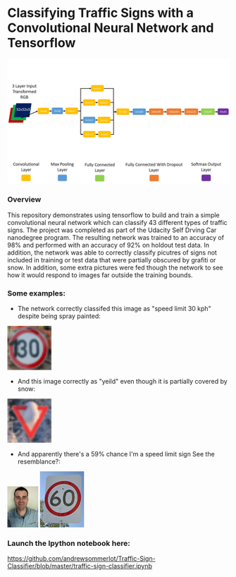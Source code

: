 # Classifying Traffic Signs with a Convolutional Neural Network and Tensorflow 

<img src="sign_classifier_2.png"/>

### Overview
This repository demonstrates using tensorflow to build and train a simple convolutional neural network which can classify 43 different types of traffic signs. The project was completed as part of the Udacity Self Drving Car nanodegree program. The resulting network was trained to an accuracy of 98% and performed with an accuracy of 92% on holdout test data. In addition, the network was able to correctly classify picutres of signs not included in training or test data that were partially obscured by grafiti or snow. In addition, some extra pictures were fed though the network to see how it would respond to images far outside the training bounds. 

### Some examples: 
* The network correctly classifed this image as "speed limit 30 kph" despite being spray painted:

<img src="pics/test_signs/speed_30_graphiti.png" width="100"/>

* And this image correctly as "yeild" even though it is partially covered by snow:
<img src="pics/test_signs/snow_covered_yield.png" width="100"/>

* And apparently there's a 59% chance I'm a speed limit sign See the resemblance?:

<img src="pics/me_big.jpg" width="70"/>               <img src="pics/60_kph.jpg" width="100"/>


### Launch the Ipython notebook here: 
https://github.com/andrewsommerlot/Traffic-Sign-Classifier/blob/master/traffic-sign-classifier.ipynb
